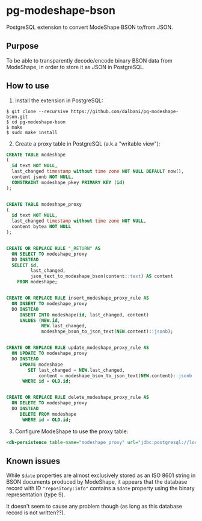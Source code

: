 # pg-modeshape-bson
PostgreSQL extension to convert ModeShape BSON to/from JSON.

## Purpose

To be able to transparently decode/encode binary BSON data from ModeShape, in order to store it as JSON in PostgreSQL.

## How to use

1. Install the extension in PostgreSQL:

```
$ git clone --recursive https://github.com/dalbani/pg-modeshape-bson.git
$ cd pg-modeshape-bson
$ make
$ sudo make install
```

2. Create a proxy table in PostgreSQL (a.k.a "writable view"):

```sql
CREATE TABLE modeshape
(
  id text NOT NULL,
  last_changed timestamp without time zone NOT NULL DEFAULT now(),
  content jsonb NOT NULL,
  CONSTRAINT modeshape_pkey PRIMARY KEY (id)
);


CREATE TABLE modeshape_proxy
(
  id text NOT NULL,
  last_changed timestamp without time zone NOT NULL,
  content bytea NOT NULL
);


CREATE OR REPLACE RULE "_RETURN" AS
  ON SELECT TO modeshape_proxy
  DO INSTEAD
  SELECT id,
         last_changed,
         json_text_to_modeshape_bson(content::text) AS content
    FROM modeshape;


CREATE OR REPLACE RULE insert_modeshape_proxy_rule AS
  ON INSERT TO modeshape_proxy
  DO INSTEAD
     INSERT INTO modeshape(id, last_changed, content)
     VALUES (NEW.id,
             NEW.last_changed,
             modeshape_bson_to_json_text(NEW.content)::jsonb);


CREATE OR REPLACE RULE update_modeshape_proxy_rule AS
  ON UPDATE TO modeshape_proxy
  DO INSTEAD
     UPDATE modeshape
        SET last_changed = NEW.last_changed,
            content = modeshape_bson_to_json_text(NEW.content)::jsonb
      WHERE id = OLD.id;


CREATE OR REPLACE RULE delete_modeshape_proxy_rule AS
  ON DELETE TO modeshape_proxy
  DO INSTEAD
     DELETE FROM modeshape
      WHERE id = OLD.id;
```

3. Configure ModeShape to use the proxy table:

```xml
<db-persistence table-name="modeshape_proxy" url="jdbc:postgresql://localhost:5432/modeshape" driver="org.postgresql.Driver" username="modeshape" password="modeshape" create-on-start="false" compress="false" />
```

## Known issues

While `$date` properties are almost exclusively stored as an ISO 8601 string in BSON documents produced by ModeShape,
it appears that the database record with ID `"repository:info"` contains a `$date` property using the binary representation
(type 9).

It doesn't seem to cause any problem though (as long as this database record is not written??).
